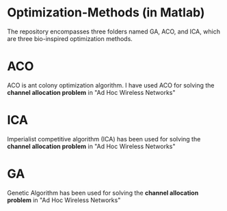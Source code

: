 # Optimization-Methods (in Matlab)
The repository encompasses three folders named GA, ACO, and ICA, which are three bio-inspired optimization methods. 
# ACO
ACO is ant colony optimization algorithm. I have used ACO for solving the **channel allocation problem** in "Ad Hoc Wireless Networks"
# ICA
 Imperialist competitive algorithm (ICA) has been used for solving the **channel allocation problem** in "Ad Hoc Wireless Networks"
 # GA
 Genetic Algorithm  has been used for solving the **channel allocation problem** in "Ad Hoc Wireless Networks"
